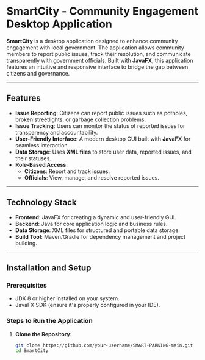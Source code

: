 # SmartCity - Community Engagement Desktop Application

**SmartCity** is a desktop application designed to enhance community engagement with local government. The application allows community members to report public issues, track their resolution, and communicate transparently with government officials. Built with **JavaFX**, this application features an intuitive and responsive interface to bridge the gap between citizens and governance.

---

## Features

- **Issue Reporting**: Citizens can report public issues such as potholes, broken streetlights, or garbage collection problems.
- **Issue Tracking**: Users can monitor the status of reported issues for transparency and accountability.
- **User-Friendly Interface**: A modern desktop GUI built with **JavaFX** for seamless interaction.
- **Data Storage**: Uses **XML files** to store user data, reported issues, and their statuses.
- **Role-Based Access**:
  - **Citizens**: Report and track issues.
  - **Officials**: View, manage, and resolve reported issues.

---

## Technology Stack

- **Frontend**: JavaFX for creating a dynamic and user-friendly GUI.
- **Backend**: Java for core application logic and business rules.
- **Data Storage**: XML files for structured and portable data storage.
- **Build Tool**: Maven/Gradle for dependency management and project building.

---

## Installation and Setup

### Prerequisites

- JDK 8 or higher installed on your system.
- JavaFX SDK (ensure it's properly configured in your IDE).

### Steps to Run the Application

1. **Clone the Repository**:
   ```bash
   git clone https://github.com/your-username/SMART-PARKING-main.git
   cd SmartCity

